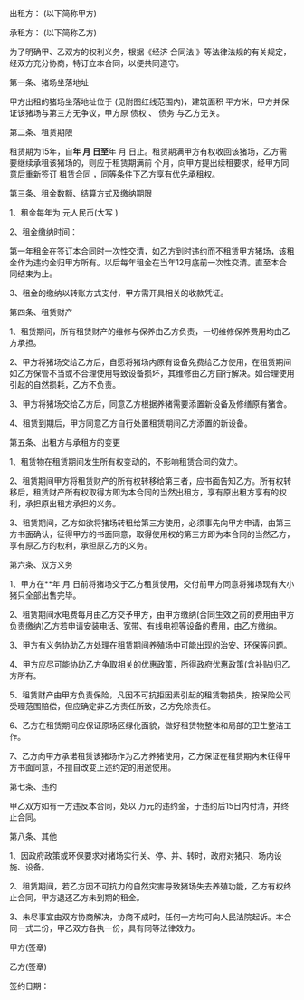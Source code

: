 
 


出租方： (以下简称甲方)


承租方： (以下简称乙方)


为了明确甲、乙双方的权利义务，根据《经济
合同法
》等法律法规的有关规定，经双方充分协商，特订立本合同，以便共同遵守。


第一条、猪场坐落地址


甲方出租的猪场坐落地址位于 (见附图红线范围内)，建筑面积 平方米，甲方并保证该猪场与第三方无争议，甲方原
债权
、
债务
与乙方无关。


第二条、租赁期限


租赁期为15年，自**年 月 日至**年 月 日止。租赁期满甲方有权收回该猪场，乙方需要继续承租该猪场的，则应于租赁期满前    个月，向甲方提出续租要求，经甲方同意后重新签订
租赁合同
，同等条件下乙方享有优先承租权。


第三条、租金数额、结算方式及缴纳期限


1、租金每年为 元人民币(大写 )


2、租金缴纳时间：


第一年租金在签订本合同时一次性交清，如乙方到时违约而不租赁甲方猪场，该租金作为违约金归甲方所有。以后每年租金在当年12月底前一次性交清。直至本合同结束为止。


3、租金的缴纳以转账方式支付，甲方需开具相关的收款凭证。


第四条、租赁财产


1、租赁期间，所有租赁财产的维修与保养由乙方负责，一切维修保养费用均由乙方承担。


2、甲方将猪场交给乙方后，自愿将猪场内原有设备免费给乙方使用，在租赁期间如乙方保管不当或不合理使用导致设备损坏，其维修由乙方自行解决。如合理使用引起的自然损耗，乙方不负责。


3、甲方将猪场交给乙方后，同意乙方根据养猪需要添置新设备及修缮原有猪舍。


4、租赁到期后，甲方同意乙方自行处置租赁期间乙方添置的新设备。


第五条、出租方与承租方的变更


1、租赁物在租赁期间发生所有权变动的，不影响租赁合同的效力。


2、租赁期间甲方将租赁财产的所有权转移给第三者，应书面告知乙方。所有权转移后，租赁财产所有权取得方即为本合同的当然出租方，享有原出租方享有的权利，承担原出租方承担的义务。


3、租赁期间，乙方如欲将猪场转租给第三方使用，必须事先向甲方申请，由第三方书面确认，征得甲方的书面同意，取得使用权的第三方即为本合同的当然乙方，享有原乙方的权利，承担原乙方的义务。


第六条、双方义务


1、甲方在**年 月 日前将猪场交于乙方租赁使用，交付前甲方同意将猪场现有大小猪只全部出售完毕。


2、租赁期间水电费每月由乙方交予甲方，由甲方缴纳(合同生效之前的费用由甲方负责缴纳)乙方若申请安装电话、宽带、有线电视等设备的费用，由乙方缴纳。


3、甲方有义务协助乙方处理在租赁期间养殖场中可能出现的治安、环保等问题。


4、甲方应尽可能协助乙方争取相关的优惠政策，所得政府优惠政策(含补贴)归乙方所有。


5、租赁财产由甲方负责保险，凡因不可抗拒因素引起的租赁物损失，按保险公司受理范围赔偿，但应确定非乙方责任所致，乙方免除责任。


6、乙方在租赁期间应保证原场区绿化面貌，做好租赁物整体和局部的卫生整洁工作。


7、乙方向甲方承诺租赁该猪场作为乙方养猪使用，乙方保证在租赁期内未征得甲方书面同意，不擅自改变上述约定的用途使用。


第七条、违约


甲乙双方如有一方违反本合同，处以 万元的违约金，于违约后15日内付清，并终止合同。


第八条、其他


1、因政府政策或环保要求对猪场实行关、停、并、转时，政府对猪只、场内设施、设备。


2、租赁期间，若乙方因不可抗力的自然灾害导致猪场失去养殖功能，乙方有权终止合同，甲方退还乙方未到期的租金。


3、未尽事宜由双方协商解决，协商不成时，任何一方均可向人民法院起诉。本合同一式二份，甲乙双方各执一份，具有同等法律效力。


甲方(签章)


乙方(签章)


签约日期：
 


 

 
 
 
 
 
  


  
 

  


  


  
 
 
 
 

